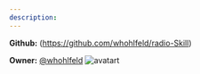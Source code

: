 ```yaml
---
description: 
---
```



**Github:** (https://github.com/whohlfeld/radio-Skill)

**Owner:** [@whohlfeld](https://github.com/whohlfeld) ![avatart](https://avatars0.githubusercontent.com/u/33004991?v=4)

